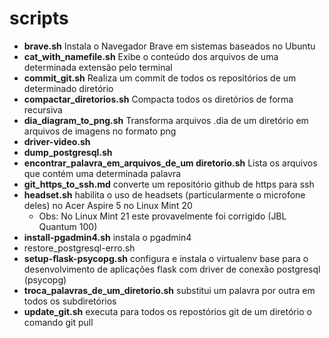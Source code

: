 # scripts

* **brave.sh** Instala o Navegador Brave em sistemas baseados no Ubuntu
* **cat_with_namefile.sh** Exibe o conteúdo dos arquivos de uma determinada extensão pelo terminal
* **commit_git.sh** Realiza um commit de todos os repositórios de um determinado diretório
* **compactar_diretorios.sh** Compacta todos os diretórios de forma recursiva
* **dia_diagram_to_png.sh** Transforma arquivos .dia de um diretório em arquivos de imagens no formato png
* **driver-video.sh**
* **dump_postgresql.sh**
* **encontrar_palavra_em_arquivos_de_um diretorio.sh** Lista os arquivos que contém uma determinada palavra
* **git_https_to_ssh.md** converte um repositório github de https para ssh
* **headset.sh** habilita o uso de headsets (particularmente o microfone deles) no Acer Aspire 5 no Linux Mint 20 
    * Obs: No Linux Mint 21 este provavelmente foi corrigido (JBL Quantum 100)
* **install-pgadmin4.sh** instala o pgadmin4
* restore_postgresql-erro.sh
* **setup-flask-psycopg.sh** configura e instala o virtualenv base para o desenvolvimento de aplicações flask com driver de conexão postgresql (psycopg)
* **troca_palavras_de_um_diretorio.sh** substitui um palavra por outra em todos os subdiretórios
* **update_git.sh** executa para todos os repostórios git de um diretório o comando git pull
